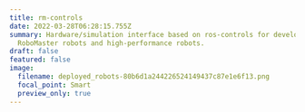 ```yaml
---
title: rm-controls
date: 2022-03-28T06:28:15.755Z
summary: Hardware/simulation interface based on ros-controls for developing
  RoboMaster robots and high-performance robots.
draft: false
featured: false
image:
  filename: deployed_robots-80b6d1a244226524149437c87e1e6f13.png
  focal_point: Smart
  preview_only: true
---
```

